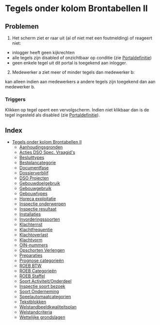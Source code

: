 # Tegels onder kolom Brontabellen II

## Problemen

1) Het scherm ziet er raar uit (al of niet met een foutmelding) of reageert niet:

- inlogger heeft geen kijkrechten
- alle tegels zijn disabled of onzichtbaar op conditie (zie [Portaldefinitie](/docs/instellen_inrichten/portaldefinitie/README.md))
- geen enkele tegel uit dit portal is toegekend aan inlogger.

2) Medewerker a ziet meer of minder tegels dan medewerker b:

kan alleen indien aan medewerkers a andere tegels zijn toegekend dan aan medewerker b.

### Triggers

Klikken op tegel opent een vervolgscherm. Indien niet klikbaar dan is de tegel ingesteld als disabled (zie [Portaldefinitie](/docs/instellen_inrichten/portaldefinitie/README.md)).

## Index

- [Tegels onder kolom Brontabellen II](/docs/probleemoplossing/portalen_en_moduleschermen/beheerportaal/tegels_onder_kolom_brontabellen/README.md)
  - [Aanhoudingsgronden](/docs/probleemoplossing/portalen_en_moduleschermen/beheerportaal/tegels_onder_kolom_brontabellen_ii/aanhoudingsgronden.md)
  - [Acties DSO Spec. Vraagid&#039;s](/docs/probleemoplossing/portalen_en_moduleschermen/beheerportaal/tegels_onder_kolom_brontabellen_ii/acties_dso_spec_vraagid.md)
  - [Besluittypes](/docs/probleemoplossing/portalen_en_moduleschermen/beheerportaal/tegels_onder_kolom_brontabellen_ii/besluittypes.md)
  - [Bestplancategorie](/docs/probleemoplossing/portalen_en_moduleschermen/beheerportaal/tegels_onder_kolom_brontabellen_ii/bestemmingsplan_categorie.md)
  - [Documentfase](/docs/probleemoplossing/portalen_en_moduleschermen/beheerportaal/tegels_onder_kolom_brontabellen_ii/documentfase.md)
  - [Dossierverblijf](/docs/probleemoplossing/portalen_en_moduleschermen/beheerportaal/tegels_onder_kolom_brontabellen_ii/dossierverblijf.md)
  - [DSO Projecten](/docs/probleemoplossing/portalen_en_moduleschermen/beheerportaal/tegels_onder_kolom_brontabellen_ii/dso_projecten.md)
  - [Gebouwdoelgebruik](/docs/probleemoplossing/portalen_en_moduleschermen/beheerportaal/tegels_onder_kolom_brontabellen_ii/gebouwdoelgebruik.md)
  - [Gebouwgebruik](/docs/probleemoplossing/portalen_en_moduleschermen/beheerportaal/tegels_onder_kolom_brontabellen_ii/gebouwgebruik.md)
  - [Gebouwtypes](/docs/probleemoplossing/portalen_en_moduleschermen/beheerportaal/tegels_onder_kolom_brontabellen_ii/gebouwtypes.md)
  - [Horeca exploitatie](/docs/probleemoplossing/portalen_en_moduleschermen/beheerportaal/tegels_onder_kolom_brontabellen_ii/horeca_exploitatie.md)
  - [Inspectie onderwerpen](/docs/probleemoplossing/portalen_en_moduleschermen/beheerportaal/tegels_onder_kolom_brontabellen_ii/inspectie_onderwerpen.md)
  - [Inspectie resultaat](/docs/probleemoplossing/portalen_en_moduleschermen/beheerportaal/tegels_onder_kolom_brontabellen_ii/inspectie_resultaat.md)
  - [Installaties](/docs/probleemoplossing/portalen_en_moduleschermen/beheerportaal/tegels_onder_kolom_brontabellen_ii/installaties.md)
  - [Invorderingssoorten](/docs/probleemoplossing/portalen_en_moduleschermen/beheerportaal/tegels_onder_kolom_brontabellen_ii/invorderingssoorten.md)
  - [Klachternst](/docs/probleemoplossing/portalen_en_moduleschermen/beheerportaal/tegels_onder_kolom_brontabellen_ii/klacht_ernst.md)
  - [Klachtfrequentie](/docs/probleemoplossing/portalen_en_moduleschermen/beheerportaal/tegels_onder_kolom_brontabellen_ii/klacht_frequentie.md)
  - [Klachtoverlast](/docs/probleemoplossing/portalen_en_moduleschermen/beheerportaal/tegels_onder_kolom_brontabellen_ii/klacht_overlast.md)
  - [Klachtvorm](/docs/probleemoplossing/portalen_en_moduleschermen/beheerportaal/tegels_onder_kolom_brontabellen_ii/klacht_vorm.md)
  - [OIN-nummers](/docs/probleemoplossing/portalen_en_moduleschermen/beheerportaal/tegels_onder_kolom_brontabellen_ii/oin-nummers.md)
  - [Opschorten Verlengen](/docs/probleemoplossing/portalen_en_moduleschermen/beheerportaal/tegels_onder_kolom_brontabellen_ii/opschorten_verlengen.md)
  - [Preparaties](/docs/probleemoplossing/portalen_en_moduleschermen/beheerportaal/tegels_onder_kolom_brontabellen_ii/preparaties.md)
  - [Prognose categorieën](/docs/probleemoplossing/portalen_en_moduleschermen/beheerportaal/tegels_onder_kolom_brontabellen_ii/prognose_categorie.md)
  - [ROEB BTW](/docs/probleemoplossing/portalen_en_moduleschermen/beheerportaal/tegels_onder_kolom_brontabellen_ii/roeb_btw.md)
  - [ROEB Categorieën](/docs/probleemoplossing/portalen_en_moduleschermen/beheerportaal/tegels_onder_kolom_brontabellen_ii/roeb_categoerieen.md)
  - [ROEB Staffel](/docs/probleemoplossing/portalen_en_moduleschermen/beheerportaal/tegels_onder_kolom_brontabellen_ii/roeb_staffel.md)
  - [Soort Activiteit/Onderdeel](/docs/probleemoplossing/portalen_en_moduleschermen/beheerportaal/tegels_onder_kolom_brontabellen_ii/soort_activiteit_onderdeel.md)
  - [Inspectie soort bezoek](/docs/probleemoplossing/portalen_en_moduleschermen/beheerportaal/tegels_onder_kolom_brontabellen_ii/soort_bezoek.md)
  - [Soort Onderneming](/docs/probleemoplossing/portalen_en_moduleschermen/beheerportaal/tegels_onder_kolom_brontabellen_ii/soort_onderneming.md)
  - [Speelautomaatcategorien](/docs/probleemoplossing/portalen_en_moduleschermen/beheerportaal/tegels_onder_kolom_brontabellen_ii/speelautomaatcategorien.md)
  - [Tekstblokken](/docs/probleemoplossing/portalen_en_moduleschermen/beheerportaal/tegels_onder_kolom_brontabellen_ii/tekstblokken.md)
  - [Welstandbeeldkwaliteitsplan](/docs/probleemoplossing/portalen_en_moduleschermen/beheerportaal/tegels_onder_kolom_brontabellen_ii/welstandbeeldkwaliteitsplan.md)
  - [Welstandcriteria](/docs/probleemoplossing/portalen_en_moduleschermen/beheerportaal/tegels_onder_kolom_brontabellen_ii/welstandcriteria.md)
  - [Wettelijke grondslagen](/docs/probleemoplossing/portalen_en_moduleschermen/beheerportaal/tegels_onder_kolom_brontabellen_ii/wettelijke_grondslagen.md)
